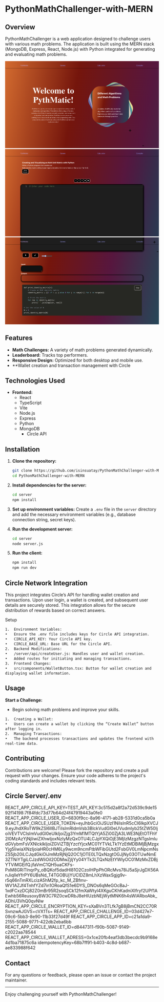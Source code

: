 # PythonMathChallenger-with-MERN

## Overview

PythonMathChallenger is a web application designed to challenge users with various math problems. The application is built using the MERN stack (MongoDB, Express, React, Node.js) with Python integrated for generating and evaluating math problems.

![App Screenshot](./project-image/image-1.png)
![App Screenshot](./project-image/image-2.png)
![App Screenshot](./project-image/image-3.png)

## Features

- **Math Challenges:** A variety of math problems generated dynamically.
- **Leaderboard:** Tracks top performers.
- **Responsive Design:** Optimized for both desktop and mobile use.
- **Wallet creation and transaction management with Circle


## Technologies Used

- **Frontend:**
  - React
  - TypeScript
  - Vite
  - Node.js
  - Express
  - Python
  - MongoDB
	- Circle API

## Installation

1. **Clone the repository:**
    ```bash
    git clone https://github.com/isinsuatay/PythonMathChallenger-with-MERN.git
    cd PythonMathChallenger-with-MERN
    ```

2. **Install dependencies for the server:**
    ```bash
    cd server
    npm install
    ```

3. **Set up environment variables:**
   Create a `.env` file in the `server` directory and add the necessary environment variables (e.g., database connection string, secret keys).

4. **Run the development server:**
    ```bash
    cd server
    node server.js
    ```

5. **Run the client:**
    ```bash
    npm install
    npm run dev
    ```

## Circle Network Integration

This project integrates Circle’s API for handling wallet creation and transactions. Upon user login, a wallet is created, and subsequent user details are securely stored. This integration allows for the secure distribution of rewards based on correct answers.

Setup

	1.	Environment Variables:
	•	Ensure the .env file includes keys for Circle API integration.
	•	CIRCLE_API_KEY: Your Circle API key.
	•	CIRCLE_BASE_URL: Base URL for the Circle API.
	2.	Backend Modifications:
	•	/server/api/createUser.js: Handles user and wallet creation.
	•	Added routes for initiating and managing transactions.
	3.	Frontend Changes:
	•	src/components/WalletButton.tsx: Button for wallet creation and displaying wallet information.

## Usage

 **Start a Challenge:**
   - Begin solving math problems and improve your skills.

	1.	Creating a Wallet:
	•	Users can create a wallet by clicking the “Create Wallet” button after logging in.
	2.	Managing Transactions:
	•	The backend processes transactions and updates the frontend with real-time data.


## Contributing

Contributions are welcome! Please fork the repository and create a pull request with your changes. Ensure your code adheres to the project's coding standards and includes relevant tests.
## Circle Server/.env 

REACT_APP_CIRCLE_API_KEY=TEST_API_KEY:3c515d2a8f2a72d539c9de1592f14198:7f84fdc73d77b64d24f47919443a0fe0
REACT_APP_CIRCLE_USER_ID=6830f9cc-8a96-4171-ab28-5331d0ca5b0a
REACT_APP_CIRCLE_USER_TOKEN=eyJhbGciOiJSUzI1NiIsInR5cCI6IkpXVCJ9.eyJhdXRoTW9kZSI6IlBJTiIsImRldmVsb3BlckVudGl0eUVudmlyb25tZW50IjoiVEVTVCIsImVudGl0eUlkIjoiZjg3YmM1MTQtYjA5Zi00ZjA3LWE3NjEtOTFhY2I0MzAzYjNjIiwiZXhwIjoxNzIyMzQxOTU4LCJpYXQiOjE3MjIzMzgzNTgsImludGVybmFsVXNlcklkIjoiZGViZTBjYzctYjcxMC01YTVkLTk1YzEtMDBiMjBjMzgxYjg5IiwiaXNzIjoiaHR0cHM6Ly9wcm9ncmFtbWFibGUtd2FsbGV0LmNpcmNsZS5jb20iLCJqdGkiOiJmMzRjNjQ2OC1jOTE0LTQxNzgtOGJjNy03OTUwNmE3ZTNiYTgiLCJzdWIiOiI2ODMwZjljYy04YTk2LTQxNzEtYWIyOC01MzMxZDBjYTViMGEifQ.jfaVmC1QH5uaCKFs-PxM8GRiTInqrPy_oBQKof5dadHl81O2CzoIHPpPhORcMvs78iJ5aSjrJgDX56AnJiqIleYfrPY6UBsNd_T4TGOBUjYUClDZ8mLhXzWaxSgjg9v-r5q66nTmRXLcizA5hM2fp_kc_M_ZBfmv-WV1AZJf4TnhfYZd7in1ORoaQfS1e6DYS_DNOs6qMeGOcBaJ-1xdFCxzDCj82Z0mBr95R2soqSCk12fmXaWtyl4XKguCKhKadniXIfryf2UPf1AEwhb56ReusoxyBW3C7RZ0cwDRbJ8eHIUzbNEjWytMNK6h4sWIARboAbk_ADhU3VhQ0qvNlw
REACT_APP_CIRCLE_ENCRYPTION_KEY=sXaBVn3TLfk7gB8jBmCN2CC70RSvnzwAJGVS+cVX1Ts=
REACT_APP_CIRCLE_CHALLENGE_ID=03d427e7-09c6-5bb3-8e90-11b33f27d49f
REACT_APP_CIRCLE_APP_ID=c21a1da9-2155-5088-9771-422db2eba6bb
REACT_APP_CIRCLE_WALLET_ID=d8447311-f90b-5087-9149-c2022aa78544
REACT_APP_CIRCLE_WALLET_ADRESS=0x1ce20fb4eaf3db3becdc9b9168e4d1ba71875c6a
idempotencyKey=68b7ff91-b403-4c8d-b687-ae833988f642

## Contact

For any questions or feedback, please open an issue or contact the project maintainer.

---

Enjoy challenging yourself with PythonMathChallenger!
